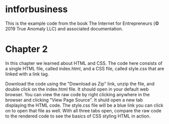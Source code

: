 # intforbusiness
This is the example code from the book The Internet for Entrepreneurs (&copy; 2019 True Anomaly LLC) and associated documentation.

# Chapter 2
In this chapter we learned about HTML and CSS. The code here consists of a single HTML file, called index.html, and a CSS file, called style.css that are linked with a link tag. 

Download the code using the "Download as Zip" link, unzip the file, and double click on the index.html file. It should open in your default web browser. You can view the raw code by right clicking anywhere in the browser and clicking "View Page Source". It shuld open a new tab displaying the HTML code. The style.css file will be a blue link you can click on to open that file as well. With all three tabs open, compare the raw code to the rendered code to see the basics of CSS styling HTML in action.


